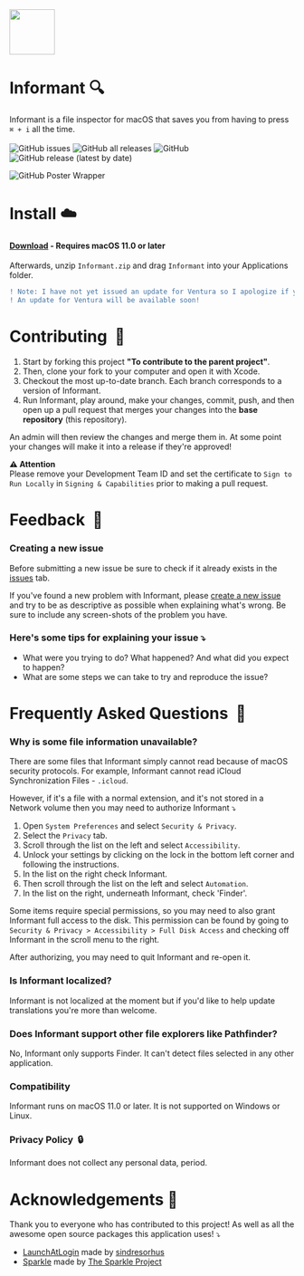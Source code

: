 
<!-- Header -->
<img src="https://user-images.githubusercontent.com/39813066/130519018-d2faff43-45b0-4026-b313-cdbe0ce91e18.png" width="80px" align="top"/>

<div>
  <h1>Informant 🔍</h1>
  Informant is a file inspector for macOS that saves you from having to press <code>⌘ + i</code> all the time.
</div>

<br>

<!-- Shields -->

<div>
<img alt="GitHub issues" src="https://img.shields.io/github/issues/tyirvine/Informant?color=bright%20green">

<img alt="GitHub all releases" src="https://img.shields.io/github/downloads/tyirvine/Informant/total?color=bright%20green">

<img alt="GitHub" src="https://img.shields.io/github/license/tyirvine/Informant?color=bright%20green">

<img alt="GitHub release (latest by date)" src="https://img.shields.io/github/v/release/tyirvine/Informant?style=social">
</div>
  


![GitHub Poster Wrapper](https://user-images.githubusercontent.com/39813066/223221715-27821c9b-7bda-475c-b62b-9a684c9ea640.png)

  
# Install ☁️
#### [**Download**](https://github.com/tyirvine/Informant/releases/latest/download/Informant.zip) - **Requires macOS 11.0 or later**
Afterwards, unzip `Informant.zip` and drag `Informant` into your Applications folder.

```diff
! Note: I have not yet issued an update for Ventura so I apologize if you're experiencing any buggy behaviour.
! An update for Ventura will be available soon!
```

# Contributing  🔨
1. Start by forking this project **"To contribute to the parent project"**.
2. Then, clone your fork to your computer and open it with Xcode.
3. Checkout the most up-to-date branch. Each branch corresponds to a version of Informant.
4. Run Informant, play around, make your changes, commit, push, and then open up a pull request that merges your changes into the **base repository** (this repository).

An admin will then review the changes and merge them in. At some point your changes will make it into a release if they're approved!

**⚠️ Attention** <br>
Please remove your Development Team ID and set the certificate to `Sign to Run Locally` in `Signing & Capabilities` prior to making a pull request.

# Feedback  📣

### Creating a new issue

Before submitting a new issue be sure to check if it already exists in the [issues](https://github.com/tyirvine/Informant/issues) tab.

If you've found a new problem with Informant, please [create a new issue](https://github.com/tyirvine/Informant/issues/new/choose) and try to be as descriptive as possible when explaining what's wrong. Be sure to include any screen-shots of the problem you have.

### Here's some tips for explaining your issue ⤵︎

* What were you trying to do? What happened? And what did you expect to happen?
* What are some steps we can take to try and reproduce the issue?




# Frequently Asked Questions  💬

### Why is some file information unavailable?
There are some files that Informant simply cannot read because of macOS security protocols. For example, Informant cannot read iCloud Synchronization Files - `.icloud`.

However, if it's a file with a normal extension, and it's not stored in a Network volume then you may need to authorize Informant ⤵︎

1. Open `System Preferences` and select `Security & Privacy`.
2. Select the `Privacy` tab.
3. Scroll through the list on the left and select `Accessibility`.
4. Unlock your settings by clicking on the lock in the bottom left corner and following the instructions.
5. In the list on the right check Informant.
6. Then scroll through the list on the left and select `Automation`.
7. In the list on the right, underneath Informant, check 'Finder'.

Some items require special permissions, so you may need to also grant Informant full access to the disk. This permission can be found by going to `Security & Privacy > Accessibility > Full Disk Access` and checking off Informant in the scroll menu to the right.

After authorizing, you may need to quit Informant and re-open it.

### Is Informant localized?
Informant is not localized at the moment but if you'd like to help update translations you're more than welcome.

### Does Informant support other file explorers like Pathfinder?
No, Informant only supports Finder. It can't detect files selected in any other application.

### Compatibility
Informant runs on macOS 11.0 or later. It is not supported on Windows or Linux.

### Privacy Policy  🔒
Informant does not collect any personal data, period.

# Acknowledgements 🧶
Thank you to everyone who has contributed to this project! As well as all the awesome open source packages this application uses! ⤵︎
- [LaunchAtLogin](https://github.com/sindresorhus/LaunchAtLogin) made by [sindresorhus](https://github.com/sindresorhus)
- [Sparkle](https://github.com/sparkle-project/Sparkle) made by [The Sparkle Project](https://github.com/sparkle-project)
